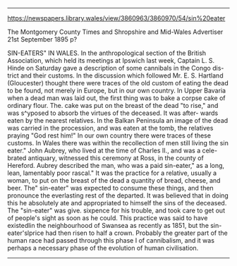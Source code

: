 
---

https://newspapers.library.wales/view/3860963/3860970/54/sin%20eater

The Montgomery County Times and Shropshire and Mid-Wales Advertiser
21st September 1895
p?

SIN-EATERS" IN WALES. In the anthropological section of the British Association, which held its meetings at Ipswich last week, Captain L. S. Hinde on Saturday gave a description of some cannibals in the Congo dis- trict and their customs. In the discussion which followed Mr. E. S. Hartland (Gloucester) thought there were traces of the old custom of eating the dead to be found, not merely in Europe, but in our own country. In Upper Bavaria when a dead man was laid out, the first thing was to bake a corpse cake of ordinary flour. The. cake was put on the breast of the dead "to rise," and was s^yposed to absorb the virtues of the deceased. It was after- wards eaten by the nearest relatives. In the Balkan Peninsula an image of the dead was carried in the procession, and was eaten at the tomb, the relatives praying "God rest him!" In our own country there were traces of these customs. In Wales there was within the recollection of men still living the sin eater." John Aubrey, who lived at the time of Charles II., and was a cele- brated antiquary, witnessed this ceremony at Ross, in the county of Hereford. Aubrey described the man, who was a paid sin-eater," as a long, lean, lamentably poor rascal." It was the practice for a relative, usually a woman, to put on the breast of the dead a quantity of bread, cheese, and beer. The" sin-eater" was expected to consume these things, and then pronounce the everlasting rest of the departed. It was believed that in doing this he absolutely ate and appropriated to himself the sins of the deceased. The "sin-eater" was give. sixpence for his trouble, and took care to get out of people's sight as soon as he could. This practice was said to have existedlin the neighbourhood of Swansea as recently as 1851, but the sin-eater'slprice had then risen to half a crown. Probably the greater part of the human race had passed through this phase I of cannibalism, and it was perhaps a necessary phase of the evolution of human civilisation.

---


